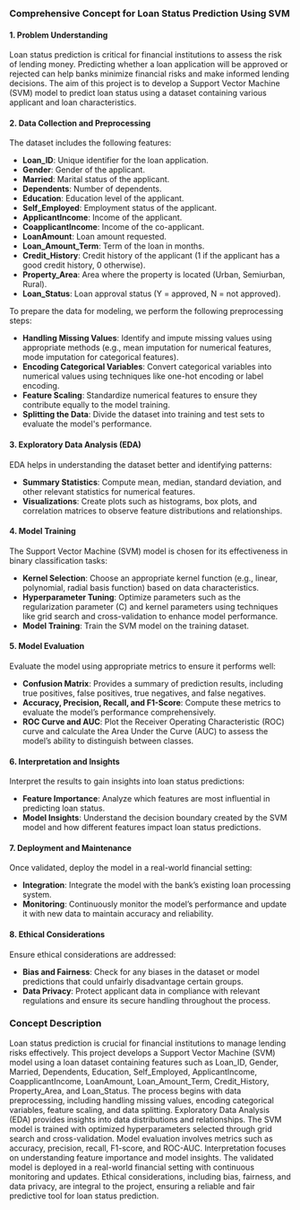 ### Comprehensive Concept for Loan Status Prediction Using SVM

#### 1. Problem Understanding

Loan status prediction is critical for financial institutions to assess the risk of lending money. Predicting whether a loan application will be approved or rejected can help banks minimize financial risks and make informed lending decisions. The aim of this project is to develop a Support Vector Machine (SVM) model to predict loan status using a dataset containing various applicant and loan characteristics.

#### 2. Data Collection and Preprocessing

The dataset includes the following features:
- **Loan_ID**: Unique identifier for the loan application.
- **Gender**: Gender of the applicant.
- **Married**: Marital status of the applicant.
- **Dependents**: Number of dependents.
- **Education**: Education level of the applicant.
- **Self_Employed**: Employment status of the applicant.
- **ApplicantIncome**: Income of the applicant.
- **CoapplicantIncome**: Income of the co-applicant.
- **LoanAmount**: Loan amount requested.
- **Loan_Amount_Term**: Term of the loan in months.
- **Credit_History**: Credit history of the applicant (1 if the applicant has a good credit history, 0 otherwise).
- **Property_Area**: Area where the property is located (Urban, Semiurban, Rural).
- **Loan_Status**: Loan approval status (Y = approved, N = not approved).

To prepare the data for modeling, we perform the following preprocessing steps:
- **Handling Missing Values**: Identify and impute missing values using appropriate methods (e.g., mean imputation for numerical features, mode imputation for categorical features).
- **Encoding Categorical Variables**: Convert categorical variables into numerical values using techniques like one-hot encoding or label encoding.
- **Feature Scaling**: Standardize numerical features to ensure they contribute equally to the model training.
- **Splitting the Data**: Divide the dataset into training and test sets to evaluate the model's performance.

#### 3. Exploratory Data Analysis (EDA)

EDA helps in understanding the dataset better and identifying patterns:
- **Summary Statistics**: Compute mean, median, standard deviation, and other relevant statistics for numerical features.
- **Visualizations**: Create plots such as histograms, box plots, and correlation matrices to observe feature distributions and relationships.

#### 4. Model Training

The Support Vector Machine (SVM) model is chosen for its effectiveness in binary classification tasks:
- **Kernel Selection**: Choose an appropriate kernel function (e.g., linear, polynomial, radial basis function) based on data characteristics.
- **Hyperparameter Tuning**: Optimize parameters such as the regularization parameter (C) and kernel parameters using techniques like grid search and cross-validation to enhance model performance.
- **Model Training**: Train the SVM model on the training dataset.

#### 5. Model Evaluation

Evaluate the model using appropriate metrics to ensure it performs well:
- **Confusion Matrix**: Provides a summary of prediction results, including true positives, false positives, true negatives, and false negatives.
- **Accuracy, Precision, Recall, and F1-Score**: Compute these metrics to evaluate the model’s performance comprehensively.
- **ROC Curve and AUC**: Plot the Receiver Operating Characteristic (ROC) curve and calculate the Area Under the Curve (AUC) to assess the model’s ability to distinguish between classes.

#### 6. Interpretation and Insights

Interpret the results to gain insights into loan status predictions:
- **Feature Importance**: Analyze which features are most influential in predicting loan status.
- **Model Insights**: Understand the decision boundary created by the SVM model and how different features impact loan status predictions.

#### 7. Deployment and Maintenance

Once validated, deploy the model in a real-world financial setting:
- **Integration**: Integrate the model with the bank’s existing loan processing system.
- **Monitoring**: Continuously monitor the model’s performance and update it with new data to maintain accuracy and reliability.

#### 8. Ethical Considerations

Ensure ethical considerations are addressed:
- **Bias and Fairness**: Check for any biases in the dataset or model predictions that could unfairly disadvantage certain groups.
- **Data Privacy**: Protect applicant data in compliance with relevant regulations and ensure its secure handling throughout the process.

### Concept Description

Loan status prediction is crucial for financial institutions to manage lending risks effectively. This project develops a Support Vector Machine (SVM) model using a loan dataset containing features such as Loan_ID, Gender, Married, Dependents, Education, Self_Employed, ApplicantIncome, CoapplicantIncome, LoanAmount, Loan_Amount_Term, Credit_History, Property_Area, and Loan_Status. The process begins with data preprocessing, including handling missing values, encoding categorical variables, feature scaling, and data splitting. Exploratory Data Analysis (EDA) provides insights into data distributions and relationships. The SVM model is trained with optimized hyperparameters selected through grid search and cross-validation. Model evaluation involves metrics such as accuracy, precision, recall, F1-score, and ROC-AUC. Interpretation focuses on understanding feature importance and model insights. The validated model is deployed in a real-world financial setting with continuous monitoring and updates. Ethical considerations, including bias, fairness, and data privacy, are integral to the project, ensuring a reliable and fair predictive tool for loan status prediction.
